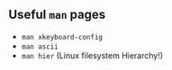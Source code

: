 ## Useful `man` pages

- `man xkeyboard-config`
- `man ascii`
- `man hier` (Linux filesystem Hierarchy!)
